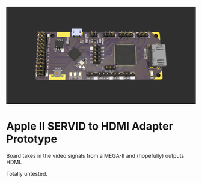 ![render servid to hdmi adapter](images/servid-rp2040-hdmi-proto-rev1.jpg)

# Apple II SERVID to HDMI Adapter Prototype
Board takes in the video signals from a MEGA-II and (hopefully) outputs HDMI.

Totally untested.